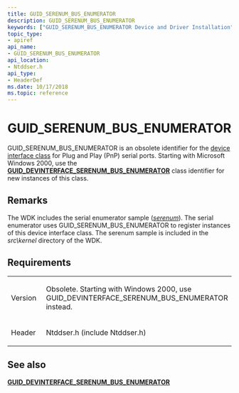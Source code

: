 ```yaml
---
title: GUID_SERENUM_BUS_ENUMERATOR
description: GUID_SERENUM_BUS_ENUMERATOR
keywords: ["GUID_SERENUM_BUS_ENUMERATOR Device and Driver Installation"]
topic_type:
- apiref
api_name:
- GUID_SERENUM_BUS_ENUMERATOR
api_location:
- Ntddser.h
api_type:
- HeaderDef
ms.date: 10/17/2018
ms.topic: reference
---
```


# GUID_SERENUM_BUS_ENUMERATOR


GUID_SERENUM_BUS_ENUMERATOR is an obsolete identifier for the [device interface class](./overview-of-device-interface-classes.md) for Plug and Play (PnP) serial ports. Starting with Microsoft Windows 2000, use the [**GUID_DEVINTERFACE_SERENUM_BUS_ENUMERATOR**](guid-devinterface-serenum-bus-enumerator.md) class identifier for new instances of this class.

## Remarks

The WDK includes the serial enumerator sample ([*serenum*](/previous-versions/ff546505(v=vs.85))). The serial enumerator uses GUID_SERENUM_BUS_ENUMERATOR to register instances of this device interface class. The serenum sample is included in the *src\\kernel* directory of the WDK.

## Requirements

<table>
<colgroup>
<col width="50%" />
<col width="50%" />
</colgroup>
<tbody>
<tr class="odd">
<td align="left"><p>Version</p></td>
<td align="left"><p>Obsolete. Starting with Windows 2000, use GUID_DEVINTERFACE_SERENUM_BUS_ENUMERATOR instead.</p></td>
</tr>
<tr class="even">
<td align="left"><p>Header</p></td>
<td align="left">Ntddser.h (include Ntddser.h)</td>
</tr>
</tbody>
</table>

## See also


[**GUID_DEVINTERFACE_SERENUM_BUS_ENUMERATOR**](guid-devinterface-serenum-bus-enumerator.md)

 

